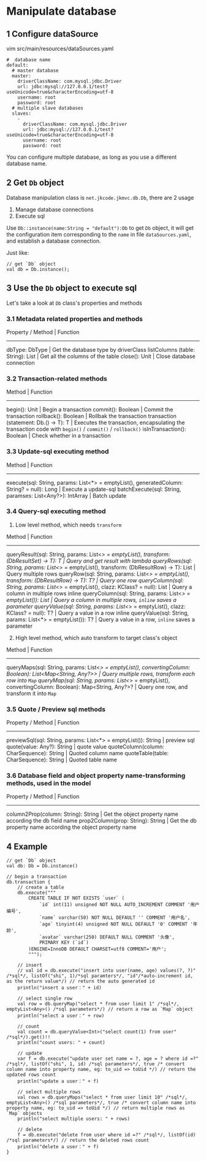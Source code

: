 # Manipulate database

## 1 Configure dataSource

vim src/main/resources/dataSources.yaml

```
#  database name
default:
  # master database
  master:
    driverClassName: com.mysql.jdbc.Driver
    url: jdbc:mysql://127.0.0.1/test?useUnicode=true&characterEncoding=utf-8
    username: root
    password: root
  # multiple slave databases
  slaves:
    -
      driverClassName: com.mysql.jdbc.Driver
      url: jdbc:mysql://127.0.0.1/test?useUnicode=true&characterEncoding=utf-8
      username: root
      password: root
```

You can configure multiple database, as long as you use a different database name.

## 2 Get `Db` object

Database manipulation class is `net.jkcode.jkmvc.db.Db`, there are 2 usage
1. Manage database connections
2. Execute sql

Use `Db::instance(name:String = "default"):Db` to get `Db` object, it will get the configuration item corresponding to the `name` in file `dataSources.yaml`, and establish a database connection.

Just like:

```
// get `Db` object
val db = Db.instance();
```

## 3 Use the `Db` object to execute sql

Let's take a look at `Db` class's properties and methods

### 3.1 Metadata related properties and methods

Property / Method | Function
--- --- --- ---
dbType: DbType | Get the database type by driverClass
listColumns (table: String): List<String> | Get all the columns of the table
close(): Unit | Close database connection

### 3.2 Transaction-related methods

Method | Function
--- --- --- ---
begin(): Unit | Begin a transaction
commit(): Boolean | Commit the transaction
rollback(): Boolean | Rollbak the transaction
transaction (statement: Db.() -> T): T | Executes the transaction, encapsulating the transaction code with `begin()` / `commit()` / `rollback()`
isInTransaction(): Boolean | Check whether in a transaction

### 3.3 Update-sql executing method

Method | Function
--- --- --- ---
execute(sql: String, params: List<*> = emptyList<Any>(), generatedColumn: String? = null): Long | Execute a update-sql
batchExecute(sql: String, paramses: List<Any?>): IntArray | Batch update

### 3.4 Query-sql executing method

1. Low level method, which needs `transform`

Method | Function
--- --- --- ---
queryResult(sql: String, params: List<*> = emptyList<Any>(), transform: (DbResultSet) -> T): T | Query and get result with lambda
queryRows(sql: String, params: List<*> = emptyList<Any>(), transform: (DbResultRow) -> T): List<T> | Query multiple rows
queryRow(sql: String, params: List<*> = emptyList<Any>(), transform: (DbResultRow) -> T): T? | Query one row
queryColumn(sql: String, params: List<*> = emptyList<Any>(), clazz: KClass<T>? = null): List<T> | Query a column in multiple rows
inline queryColumn(sql: String, params: List<*> = emptyList<Any>()): List<T> | Query a column in multiple rows, `inline` saves a parameter
queryValue(sql: String, params: List<*> = emptyList<Any>(), clazz: KClass<T>? = null): T? | Query a value in a row
inline queryValue(sql: String, params: List<*> = emptyList<Any>()): T? | Query a value in a row, `inline` saves a parameter

2. High level method, which auto transform to target class's object

Method | Function
--- --- --- ---
queryMaps(sql: String, params: List<*> = emptyList<Any>(), convertingColumn: Boolean): List<Map<String, Any?>> | Query multiple rows, transform each row into `Map`
queryMap(sql: String, params: List<*> = emptyList<Any>(), convertingColumn: Boolean): Map<String, Any?>? | Query one row, and transform it into `Map`

### 3.5 Quote / Preview sql methods

Property / Method | Function
--- --- --- ---
previewSql(sql: String, params: List<*> = emptyList<Any>()): String | preview sql
quote(value: Any?): String | quote value
quoteColumn(column: CharSequence): String | Quoted column name
quoteTable(table: CharSequence): String | Quoted table name

### 3.6 Database field and object property name-transforming methods, used in the model

Property / Method | Function
--- --- --- ---
column2Prop(column: String): String | Get the object property name according the db field name
prop2Column(prop: String): String | Get the db property name according the object property name

## 4 Example

```
// get `Db` object
val db: Db = Db.instance()

// begin a transaction
db.transaction {
    // create a table
    db.execute("""
        CREATE TABLE IF NOT EXISTS `user` (
            `id` int(11) unsigned NOT NULL AUTO_INCREMENT COMMENT '用户编号',
            `name` varchar(50) NOT NULL DEFAULT '' COMMENT '用户名',
            `age` tinyint(4) unsigned NOT NULL DEFAULT '0' COMMENT '年龄',
            `avatar` varchar(250) DEFAULT NULL COMMENT '头像',
            PRIMARY KEY (`id`)
        )ENGINE=InnoDB DEFAULT CHARSET=utf8 COMMENT='用户';
        """);

    // insert
    // val id = db.execute("insert into user(name, age) values(?, ?)" /*sql*/, listOf("shi", 1)/*sql paramters*/, "id"/*auto-increment id, as the return value*/) // return the auto generated id
    println("insert a user：" + id)

    // select single row
    val row = db.queryMap("select * from user limit 1" /*sql*/, emptyList<Any>() /*sql parameters*/) // return a row as `Map` object
    println("select a user：" + row)

    // count
    val count = db.queryValue<Int>("select count(1) from user" /*sql*/).get()!!
    println("count users: " + count)

    // update
    var f = db.execute("update user set name = ?, age = ? where id =?" /*sql*/, listOf("shi", 1, id) /*sql parameters*/, true /* convert column name into property name, eg: to_uid => toUid */) // return the updated rows count
    println("update a user：" + f)

    // select multiple rows
    val rows = db.queryMaps("select * from user limit 10" /*sql*/, emptyList<Any>() /*sql parameters*/, true /* convert column name into property name, eg: to_uid => toUid */) // return multiple rows as `Map` objects
    println("select multiple users: " + rows)

    // delete
    f = db.execute("delete from user where id =?" /*sql*/, listOf(id) /*sql parameters*/) // return the deleted rows count
    println("delete a user：" + f)
}
```